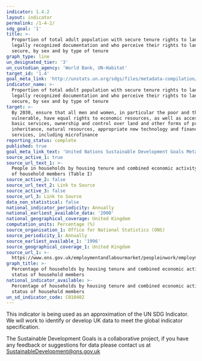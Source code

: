 ```yaml
---
indicator: 1.4.2
layout: indicator
permalink: /1-4-2/
sdg_goal: '1'
title: >-
  Proportion of total adult population with secure tenure rights to land, with
  legally recognized documentation and who perceive their rights to land as
  secure, by sex and by type of tenure
graph_type: line
un_designated_tier: '3'
un_custodian_agency: 'World Bank, UN-Habitat'
target_id: '1.4'
goal_meta_link: 'http://unstats.un.org/sdgs/files/metadata-compilation/Metadata-Goal-1.pdf'
indicator_name: >-
  Proportion of total adult population with secure tenure rights to land, with
  legally recognized documentation and who perceive their rights to land as
  secure, by sex and by type of tenure
target: >-
  By 2030, ensure that all men and women, in particular the poor and the
  vulnerable, have equal rights to economic resources, as well as access to
  basic services, ownership and control over land and other forms of property,
  inheritance, natural resources, appropriate new technology and financial
  services, including microfinance
reporting_status: complete
published: true
goal_meta_link_text: 'United Nations Sustainable Development Goals Metadata: Goal 1'
source_active_1: true
source_url_text_1: >-
  People in households by housing tenure and combined economic activity status
  of household members (Table I)
source_active_2: false
source_url_text_2: Link to Source
source_active_3: false
source_url_3: Link to Source
data_non_statistical: false
national_indicator_periodicity: Annually
national_earliest_available_data: '2000'
national_geographical_coverage: United Kingdom
computation_units: Percentage (%)
source_organisation_1: Office for National Statistics (ONS)
source_periodicity_1: Annually
source_earliest_available_1: '1996'
source_geographical_coverage_1: United Kingdom
source_url_1: >-
  https://www.ons.gov.uk/employmentandlabourmarket/peopleinwork/employmentandemployeetypes/datasets/workingandworklesshouseholdstableipeopleinhouseholdsbyhousingtenureandcombinedeconomicactivitystatusofhouseholdmembers
graph_title: >-
  Percentage of households by housing tenure and combined economic activity
  status of household members
national_indicator_available: >-
  Percentage of households by housing tenure and combined economic activity
  status of household members
un_sd_indicator_code: C010402
---
```

This indicator is being used as an approximation of the UN SDG Indicator. We will work to identify or develop UK data to meet the global indicator specification. 

The Sustainable Development Goals is a collaborative project, if you have any feedback or suggestions for data please contact us at SustainableDevelopment@ons.gov.uk  